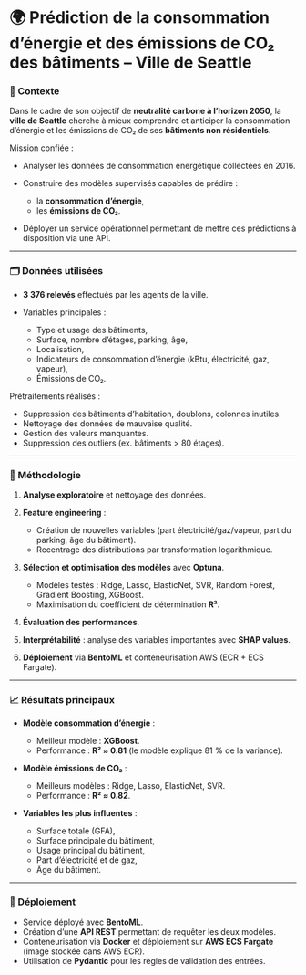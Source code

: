 # 🌍 Prédiction de la consommation d’énergie et des émissions de CO₂ des bâtiments – Ville de Seattle

### 📌 Contexte

Dans le cadre de son objectif de **neutralité carbone à l’horizon 2050**, la **ville de Seattle** cherche à mieux comprendre et anticiper la consommation d’énergie et les émissions de CO₂ de ses **bâtiments non résidentiels**.

Mission confiée :

* Analyser les données de consommation énergétique collectées en 2016.
* Construire des modèles supervisés capables de prédire :

  * la **consommation d’énergie**,
  * les **émissions de CO₂**.
* Déployer un service opérationnel permettant de mettre ces prédictions à disposition via une API.

---

### 🗂️ Données utilisées

* **3 376 relevés** effectués par les agents de la ville.
* Variables principales :

  * Type et usage des bâtiments,
  * Surface, nombre d’étages, parking, âge,
  * Localisation,
  * Indicateurs de consommation d’énergie (kBtu, électricité, gaz, vapeur),
  * Émissions de CO₂.

Prétraitements réalisés :

* Suppression des bâtiments d’habitation, doublons, colonnes inutiles.
* Nettoyage des données de mauvaise qualité.
* Gestion des valeurs manquantes.
* Suppression des outliers (ex. bâtiments > 80 étages).

---

### 🔎 Méthodologie

1. **Analyse exploratoire** et nettoyage des données.
2. **Feature engineering** :

   * Création de nouvelles variables (part électricité/gaz/vapeur, part du parking, âge du bâtiment).
   * Recentrage des distributions par transformation logarithmique.
3. **Sélection et optimisation des modèles** avec **Optuna**.

   * Modèles testés : Ridge, Lasso, ElasticNet, SVR, Random Forest, Gradient Boosting, XGBoost.
   * Maximisation du coefficient de détermination **R²**.
4. **Évaluation des performances**.
5. **Interprétabilité** : analyse des variables importantes avec **SHAP values**.
6. **Déploiement** via **BentoML** et conteneurisation AWS (ECR + ECS Fargate).

---

### 📈 Résultats principaux

* **Modèle consommation d’énergie** :

  * Meilleur modèle : **XGBoost**.
  * Performance : **R² ≈ 0.81** (le modèle explique 81 % de la variance).

* **Modèle émissions de CO₂** :

  * Meilleurs modèles : Ridge, Lasso, ElasticNet, SVR.
  * Performance : **R² ≈ 0.82**.

* **Variables les plus influentes** :

  * Surface totale (GFA),
  * Surface principale du bâtiment,
  * Usage principal du bâtiment,
  * Part d’électricité et de gaz,
  * Âge du bâtiment.

---

### 🚀 Déploiement

* Service déployé avec **BentoML**.
* Création d’une **API REST** permettant de requêter les deux modèles.
* Conteneurisation via **Docker** et déploiement sur **AWS ECS Fargate** (image stockée dans AWS ECR).
* Utilisation de **Pydantic** pour les règles de validation des entrées.
